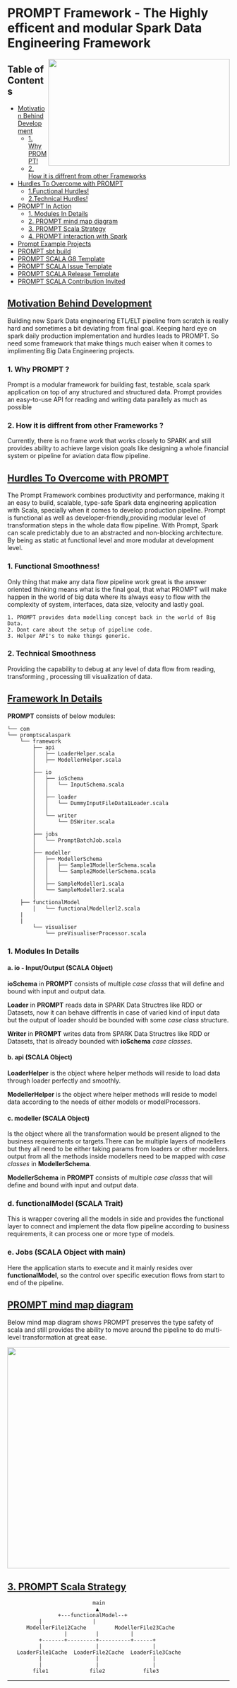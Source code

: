 # PROMPT Framework - The Highly efficent and modular Spark Data Engineering Framework

<img align="right" width="411" height="241" src="https://github.com/abhishekvermax/promptscalaspark-framework/blob/master/PROMPT_logo.png">


## Table of Contents

- [Motivation Behind Development](#motivation-behind-development)
  * [1. Why PROMPT!](#Why-PROMPT)
  * [2. How it is diffrent from other Frameworks](#2-How-it-is-diffrent-from-other-Frameworks)
- [Hurdles To Overcome with PROMPT](#Overcome-Hurdles-with-PROMPT)
  * [1.Functional Hurdles!](#functional-Hurdles!)
  * [2.Technical Hurdles!](#technical-hurdles!)
- [PROMPT In Action](#Framework-In-Details)
  * [1. Modules In Details](#PROMPT-mind-map-diagram)
  * [2. PROMPT mind map diagram](#PROMPT-mind-map-diagram)
  * [3. PROMPT Scala Strategy](#PROMPT-Scala-Strategy)
  * [4. PROMPT interaction with Spark](#PROMPT-interaction-with-Spark)
- [Prompt Example Projects](#Prompt-Example-Projects)
- [PROMPT sbt build](#PROMPT-sbt-build)
- [PROMPT SCALA G8 Template](#PROMPT-SCALA-G8-Template)
- [PROMPT SCALA Issue Template](#PROMPT-SCALA-Issue-Template)
- [PROMPT SCALA Release Template](#PROMPT-SCALA-Release-Template)
- [PROMPT SCALA Contribution Invited](#PROMPT-SCALA-Contribution-Invited)



## [Motivation Behind Development](#motivation-behind-development)

Building new Spark Data engineering ETL/ELT pipeline from scratch is really hard and sometimes a bit deviating from final goal. 
Keeping hard eye on spark daily production implementation and hurdles leads to PROMPT. So need some framework that make things much eaiser when it comes to implimenting Big Data Engineering projects.

### 1. Why PROMPT ?

Prompt is a modular framework for building fast, testable, scala spark application on top of any structured and structured data. Prompt provides an easy-to-use API for reading and writing data 
parallely as much as possible

### 2. How it is diffrent from other Frameworks ?

Currently, there is no frame work that works closely to SPARK and still provides ability to achieve large vision goals like designing a whole financial system or pipeline for aviation data flow pipeline.

## [Hurdles To Overcome with PROMPT]()

The Prompt Framework combines productivity and performance, making it an easy to build, scalable, type-safe Spark data engineering application with Scala, specially when it comes to develop production pipeline. Prompt is functional as well as developer-friendly,providing modular level of transformation steps in the whole data flow pipeline. With Prompt, Spark can scale predictably due to an abstracted and non-blocking architecture. By being as static at functional level and more modular at development level.

### 1.  Functional Smoothness!

Only thing that make any data flow pipeline work great is the answer oriented thinking means what is the final goal, that what PROMPT will make happen in the world of big data where its always easy to flow with the complexity of system, interfaces, data size, velocity and lastly goal.

    1. PROMPT provides data modelling concept back in the world of Big Data.
    2. Dont care about the setup of pipeline code.
    3. Helper API's to make things generic.

### 2.  Technical Smoothness

Providing the capability to debug at any level of data flow from reading, transforming , processing till visualization of data.



##  [Framework In Details]()

**PROMPT** consists of below modules:

    └── com
	└── promptscalaspark
	    └── framework
	        ├── api
	        │   ├── LoaderHelper.scala
	        │   ├── ModellerHelper.scala
	        │
	        ├── io
	        │   ├── ioSchema
	        │   │   └── InputSchema.scala
	        │   │
	        │   ├── loader
	        │   │   └── DummyInputFileData1Loader.scala
	        │   │
	        │   └── writer
	        │       └── DSWriter.scala
	        │
	        ├── jobs
	        │   └── PromptBatchJob.scala
	        │
	        ├── modeller
	        │   ├── ModellerSchema
	        │   │   ├── Sample1ModellerSchema.scala
	        │   │   └── Sample2ModellerSchema.scala
	        │   │
	        │   ├── SampleModeller1.scala
	        │   └── SampleModeller2.scala
	        │
		├── functionalModel
	        │   └── functionalModellerl2.scala
		|
		|
	        └── visualiser
	            └── preVisualiserProcessor.scala

### 1. Modules In Details

#### a. io - Input/Output (SCALA Object)

**ioSchema** in **PROMPT** consists of multiple *case classs* that will define and bound with input and output data.

**Loader** in **PROMPT** reads data in SPARK Data Structres like RDD or Datasets, now it can behave diffrentls in case of varied kind of input data but the output of loader should be bounded with some *case class* structure.

**Writer** in **PROMPT** writes data from SPARK Data Structres like RDD or Datasets, that is already bounded with **ioSchema** *case classes*.

#### b. api (SCALA Object)

**LoaderHelper** is the object where helper methods will reside to load data through loader perfectly and smoothly.

**ModellerHelper** is the object where helper methods will reside to model data according to the needs of either models or modelProcessors.

#### c. modeller (SCALA Object)

Is the object where all the transformation would be present aligned to the business requirements or targets.There can be multiple layers of modellers but they all need to be either taking params from loaders or other modellers. output from all the methods inside modellers need to be mapped with *case classes* in **ModellerSchema**.

**ModellerSchema** in **PROMPT** consists of multiple *case classs* that will define and bound with input and output data.

### d. functionalModel (SCALA Trait)

This is wrapper covering all the models in side and provides the functional layer to connect and implement the data flow pipeline according to business requirements, it can process one or more type of models.

### e. Jobs (SCALA Object with main)

Here the application starts to execute and it mainly resides over **functionalModel**, so the control over specific execution flows from start to end of the pipeline.

 ## [PROMPT mind map diagram]()

Below mind map diagram shows PROMPT preserves the type safety of scala and still provides the ability to move around the pipeline to do multi-level transformation at great ease.

<img align="center" width="600" height="500" src="https://github.com/abhishekvermax/promptscalaspark-framework/blob/master/PROMPT_mind_map.jpg">

##  [3. PROMPT Scala Strategy](#PROMPT-Scala-Strategy)

                               main
                                ▲
                    +---functionalModel--+
 		      |		           |
          ModellerFile12Cache         ModellerFile23Cache
                      |         |	       |
              +-------+---------+----------+------+
              |                 |                 |
       LoaderFile1Cache  LoaderFile2Cache  LoaderFile3Cache
              |                 |                 |
              |                 |                 |
            file1             file2   	       file3


---
